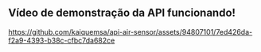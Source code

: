 ## Vídeo de demonstração da API funcionando!

https://github.com/kaiquemsa/api-air-sensor/assets/94807101/7ed426da-f2a9-4393-b38c-cfbc7da682ce

